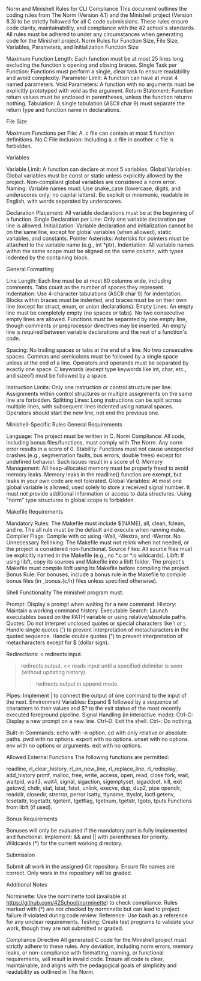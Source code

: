 Norm and Minishell Rules for CLI Compliance
This document outlines the coding rules from The Norm (Version 4.1) and the Minishell project (Version 8.3) to be strictly followed for all C code submissions. These rules ensure code clarity, maintainability, and compliance with the 42 school's standards. All rules must be adhered to under any circumstances when generating code for the Minishell project.
Norm Rules for Function Size, File Size, Variables, Parameters, and Initialization
Function Size

Maximum Function Length: Each function must be at most 25 lines long, excluding the function's opening and closing braces.
Single Task per Function: Functions must perform a single, clear task to ensure readability and avoid complexity.
Parameter Limit: A function can have at most 4 named parameters.
Void Parameters: A function with no arguments must be explicitly prototyped with void as the argument.
Return Statement: Function return values must be enclosed in parentheses, unless the function returns nothing.
Tabulation: A single tabulation (ASCII char 9) must separate the return type and function name in declarations.

File Size

Maximum Functions per File: A .c file can contain at most 5 function definitions.
No C File Inclusion: Including a .c file in another .c file is forbidden.

Variables

Variable Limit: A function can declare at most 5 variables.
Global Variables: Global variables must be const or static unless explicitly allowed by the project. Non-compliant global variables are considered a norm error.
Naming: Variable names must:
Use snake_case (lowercase, digits, and underscores only; no capital letters).
Be explicit or mnemonic, readable in English, with words separated by underscores.


Declaration Placement: All variable declarations must be at the beginning of a function.
Single Declaration per Line: Only one variable declaration per line is allowed.
Initialization: Variable declaration and initialization cannot be on the same line, except for global variables (when allowed), static variables, and constants.
Pointer Asterisks: Asterisks for pointers must be attached to the variable name (e.g., int *ptr).
Indentation: All variable names within the same scope must be aligned on the same column, with types indented by the containing block.

General Formatting

Line Length: Each line must be at most 80 columns wide, including comments. Tabs count as the number of spaces they represent.
Indentation: Use 4-character tabulations (ASCII char 9) for indentation. Blocks within braces must be indented, and braces must be on their own line (except for struct, enum, or union declarations).
Empty Lines: 
An empty line must be completely empty (no spaces or tabs).
No two consecutive empty lines are allowed.
Functions must be separated by one empty line, though comments or preprocessor directives may be inserted.
An empty line is required between variable declarations and the rest of a function's code.


Spacing:
No trailing spaces or tabs at the end of a line.
No two consecutive spaces.
Commas and semicolons must be followed by a single space unless at the end of a line.
Operators and operands must be separated by exactly one space.
C keywords (except type keywords like int, char, etc., and sizeof) must be followed by a space.


Instruction Limits: Only one instruction or control structure per line. Assignments within control structures or multiple assignments on the same line are forbidden.
Splitting Lines: Long instructions can be split across multiple lines, with subsequent lines indented using natural spaces. Operators should start the new line, not end the previous one.

Minishell-Specific Rules
General Requirements

Language: The project must be written in C.
Norm Compliance: All code, including bonus files/functions, must comply with The Norm. Any norm error results in a score of 0.
Stability: Functions must not cause unexpected crashes (e.g., segmentation faults, bus errors, double frees) except for undefined behavior. Such issues result in a score of 0.
Memory Management: All heap-allocated memory must be properly freed to avoid memory leaks. Memory leaks in the readline() function are exempt, but leaks in your own code are not tolerated.
Global Variables: At most one global variable is allowed, used solely to store a received signal number. It must not provide additional information or access to data structures. Using "norm" type structures in global scope is forbidden.

Makefile Requirements

Mandatory Rules: The Makefile must include $(NAME), all, clean, fclean, and re. The all rule must be the default and execute when running make.
Compiler Flags: Compile with cc using -Wall, -Wextra, and -Werror.
No Unnecessary Relinking: The Makefile must not relink when not needed, or the project is considered non-functional.
Source Files: All source files must be explicitly named in the Makefile (e.g., no *.c or *.o wildcards).
Libft: If using libft, copy its sources and Makefile into a libft folder. The project's Makefile must compile libft using its Makefile before compiling the project.
Bonus Rule: For bonuses, include a bonus rule in the Makefile to compile bonus files (in _bonus.{c/h} files unless specified otherwise).

Shell Functionality
The minishell program must:

Prompt: Display a prompt when waiting for a new command.
History: Maintain a working command history.
Executable Search: Launch executables based on the PATH variable or using relative/absolute paths.
Quotes:
Do not interpret unclosed quotes or special characters like \ or ;.
Handle single quotes (') to prevent interpretation of metacharacters in the quoted sequence.
Handle double quotes (") to prevent interpretation of metacharacters except for $ (dollar sign).


Redirections:
< redirects input.
> redirects output.
<< reads input until a specified delimiter is seen (without updating history).
>> redirects output in append mode.


Pipes: Implement | to connect the output of one command to the input of the next.
Environment Variables: Expand $ followed by a sequence of characters to their values and $? to the exit status of the most recently executed foreground pipeline.
Signal Handling (in interactive mode):
Ctrl-C: Display a new prompt on a new line.
Ctrl-D: Exit the shell.
Ctrl-\: Do nothing.


Built-in Commands:
echo with -n option.
cd with only relative or absolute paths.
pwd with no options.
export with no options.
unset with no options.
env with no options or arguments.
exit with no options.



Allowed External Functions
The following functions are permitted:

readline, rl_clear_history, rl_on_new_line, rl_replace_line, rl_redisplay, add_history
printf, malloc, free, write, access, open, read, close
fork, wait, waitpid, wait3, wait4, signal, sigaction, sigemptyset, sigaddset, kill, exit
getcwd, chdir, stat, lstat, fstat, unlink, execve, dup, dup2, pipe
opendir, readdir, closedir, strerror, perror
isatty, ttyname, ttyslot, ioctl
getenv, tcsetattr, tcgetattr, tgetent, tgetflag, tgetnum, tgetstr, tgoto, tputs
Functions from libft (if used).

Bonus Requirements

Bonuses will only be evaluated if the mandatory part is fully implemented and functional.
Implement:
&& and || with parentheses for priority.
Wildcards (*) for the current working directory.



Submission

Submit all work in the assigned Git repository.
Ensure file names are correct.
Only work in the repository will be graded.

Additional Notes

Norminette: Use the norminette tool (available at https://github.com/42School/norminette) to check compliance. Rules marked with (*) are not checked by norminette but can lead to project failure if violated during code review.
Reference: Use bash as a reference for any unclear requirements.
Testing: Create test programs to validate your work, though they are not submitted or graded.

Compliance Directive
All generated C code for the Minishell project must strictly adhere to these rules. Any deviation, including norm errors, memory leaks, or non-compliance with formatting, naming, or functional requirements, will result in invalid code. Ensure all code is clear, maintainable, and aligns with the pedagogical goals of simplicity and readability as outlined in The Norm.